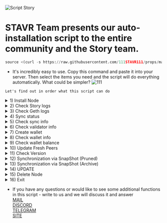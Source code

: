 ![Script Story](https://github.com/user-attachments/assets/95bb0396-53bc-45d4-88a7-9ea097f0b470)

# STAVR Team presents our auto-installation script to the entire community and the Story team.

```python
source <(curl -s https://raw.githubusercontent.com/111STAVR111/props/main/Story/storyt)
```

- It's incredibly easy to use. Copy this command and paste it into your server. Then select the items you need and the script will do everything automatically. What could be simpler?
![111](https://github.com/user-attachments/assets/9067f52c-9fc1-4aea-96b5-5642f2bf8d85)

`Let's find out in order what this script can do`
<details>
  <summary>1) Install Node</summary>
- This command installs the node from scratch. You will be asked to write the name of your future Validator and also the ability to change ports.

  ![22](https://github.com/user-attachments/assets/110c53d8-d95f-490a-9a11-a4576893f5cb)
  </details>

<details>
  <summary>2) Check Story logs</summary>
- Displaying your Story journal

![222](https://github.com/user-attachments/assets/45ddc5ac-29d2-44c6-8cfe-c361fe570082)

  </details>

<details>
  <summary>3) Check Geth logs</summary>
- Displaying your Geth journal

![3333](https://github.com/user-attachments/assets/eb9238df-8a96-4584-9d23-9c3638b452e5)

  </details>

<details>
  <summary>4) Sync status</summary>
- This command will show the sync status of your node.
Your current block, Current network block, How many blocks you need to catch and how long it will take.

![444](https://github.com/user-attachments/assets/54c5505e-de52-47bc-ac07-00592d90396f)
  </details>

<details>
  <summary>5) Check sync info</summary>
- Display your sync in a familiar format

![555](https://github.com/user-attachments/assets/6efaad24-6141-4a87-9687-77b0d5a73ff9)
  </details>

<details>
  <summary>6) Check validator info</summary>
- Description and information about your validator

![66](https://github.com/user-attachments/assets/e223620a-5e85-455d-b5d9-36174b8af66d)
  </details>

<details>
  <summary>7) Create wallet</summary>
- In this section you can create a new wallet. You will be offered the opportunity to specify the name of the wallet. (don't forget to save your private key from the wallet)

![777](https://github.com/user-attachments/assets/6ba3593e-cfb3-478f-903d-e0ef08e871ae)
  </details>

<details>
  <summary>8) Check wallet info</summary>
- By selecting this item, you will receive information about your wallet.

![888](https://github.com/user-attachments/assets/7be303c7-e16b-46be-a7f5-5119278f0b23)
  </details>

<details>
  <summary>9) Check wallet balance</summary>
- Want to know your wallet balance? There's nothing easier. Select item 9, enter your EVM (eth) address the balance information will be provided

![99](https://github.com/user-attachments/assets/12fc2ebc-8a4a-4e21-b7b0-a44a8b1c5d59)
  </details>

<details>
  <summary>10) Update Fresh Peers</summary>
- Problems with peers? or just want to update them? This item will do it all for you.

![1000](https://github.com/user-attachments/assets/ebe0d0c7-9e6e-4a4c-bf93-eb0c580262a5)
  </details>

<details>
  <summary>11) Check Version</summary>
- This item displays information about the version of Story and Geth.

![111](https://github.com/user-attachments/assets/967eb719-c25a-403b-a82e-1a3ec2c83de0)
  </details>

<details>
  <summary>12) Synchronization via SnapShot (Pruned)</summary>
- Need to sync quickly? Need to clear some space on your server? NO PROBLEM. This is the one for you.
  
![12](https://github.com/user-attachments/assets/f113e25c-7e88-4fd0-8212-aba541d92ca9)
  </details>

<details>
  <summary>13) Synchronization via SnapShot (Archive)</summary>
- Want to download a snapshot from the first block? An archive snapshot? This is exactly what you need.

![13](https://github.com/user-attachments/assets/9ab9fd0e-62fe-4ab8-b7b6-7044dd580b9a)
  </details>

<details>
  <summary>14) UPDATE</summary>
- Automatically update your node. We update this element regularly to keep up with current blockchain updates.

![144](https://github.com/user-attachments/assets/5443dbf7-2f65-4b03-b141-e943a4892a70)
  </details>

<details>
  <summary>15) Delete Node</summary>
- Want to delete your node? This command will completely erase it from your server. Activate this option and enter Yes. It's that simple.

![15](https://github.com/user-attachments/assets/befaa0b0-8438-456e-a1fb-b29f61a60dac)
  </details>

<details>
  <summary>16) Exit</summary>
- This item closes the script menu and exits it.

</details>

* If you have any questions or would like to see some additional functions in this script - write to us and we will discuss it and answer \
[MAIL](stavr.tech@gmail.com) \
[DISCORD](https://discordapp.com/users/765663833049661530) \
[TELEGRAM](https://t.me/STAVRRR) \
[SITE](https://stavr.tech/)
